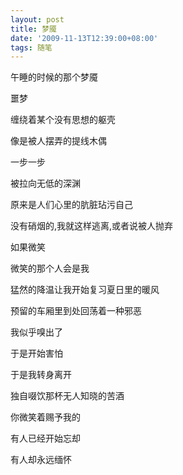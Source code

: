 ```yaml
---
layout: post
title: 梦魇
date: '2009-11-13T12:39:00+08:00'
tags: 随笔
---
```


午睡的时候的那个梦魇

噩梦

缠绕着某个没有思想的躯壳

像是被人摆弄的提线木偶

一步一步

被拉向无低的深渊

原来是人们心里的肮脏玷污自己

没有硝烟的,我就这样逃离,或者说被人抛弃

如果微笑

微笑的那个人会是我

猛然的降温让我开始复习夏日里的暖风

预留的车厢里到处回荡着一种邪恶

我似乎嗅出了

于是开始害怕

于是我转身离开

独自啜饮那杯无人知晓的苦酒

你微笑着赐予我的

有人已经开始忘却

有人却永远缅怀
